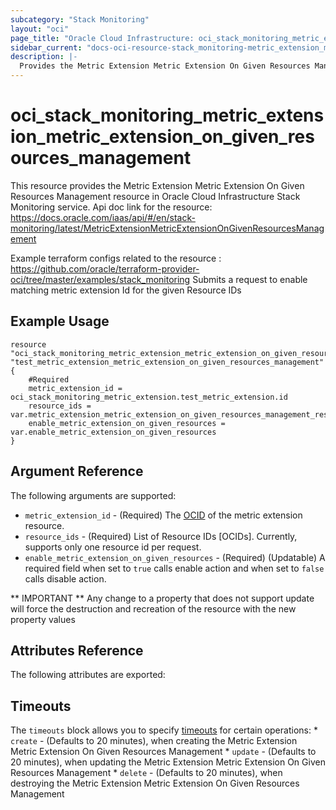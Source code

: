 ```yaml
---
subcategory: "Stack Monitoring"
layout: "oci"
page_title: "Oracle Cloud Infrastructure: oci_stack_monitoring_metric_extension_metric_extension_on_given_resources_management"
sidebar_current: "docs-oci-resource-stack_monitoring-metric_extension_metric_extension_on_given_resources_management"
description: |-
  Provides the Metric Extension Metric Extension On Given Resources Management resource in Oracle Cloud Infrastructure Stack Monitoring service
---
```


# oci_stack_monitoring_metric_extension_metric_extension_on_given_resources_management
This resource provides the Metric Extension Metric Extension On Given Resources Management resource in Oracle Cloud Infrastructure Stack Monitoring service.
Api doc link for the resource: https://docs.oracle.com/iaas/api/#/en/stack-monitoring/latest/MetricExtensionMetricExtensionOnGivenResourcesManagement

Example terraform configs related to the resource : https://github.com/oracle/terraform-provider-oci/tree/master/examples/stack_monitoring
Submits a request to enable matching metric extension Id for the given Resource IDs


## Example Usage

```hcl
resource "oci_stack_monitoring_metric_extension_metric_extension_on_given_resources_management" "test_metric_extension_metric_extension_on_given_resources_management" {
	#Required
	metric_extension_id = oci_stack_monitoring_metric_extension.test_metric_extension.id
	resource_ids = var.metric_extension_metric_extension_on_given_resources_management_resource_ids
	enable_metric_extension_on_given_resources = var.enable_metric_extension_on_given_resources
}
```

## Argument Reference

The following arguments are supported:

* `metric_extension_id` - (Required) The [OCID](https://docs.cloud.oracle.com/iaas/Content/General/Concepts/identifiers.htm) of the metric extension resource.
* `resource_ids` - (Required) List of Resource IDs [OCIDs]. Currently, supports only one resource id per request.
* `enable_metric_extension_on_given_resources` - (Required) (Updatable) A required field when set to `true` calls enable action and when set to `false` calls disable action.


** IMPORTANT **
Any change to a property that does not support update will force the destruction and recreation of the resource with the new property values

## Attributes Reference

The following attributes are exported:


## Timeouts

The `timeouts` block allows you to specify [timeouts](https://registry.terraform.io/providers/oracle/oci/latest/docs/guides/changing_timeouts) for certain operations:
	* `create` - (Defaults to 20 minutes), when creating the Metric Extension Metric Extension On Given Resources Management
	* `update` - (Defaults to 20 minutes), when updating the Metric Extension Metric Extension On Given Resources Management
	* `delete` - (Defaults to 20 minutes), when destroying the Metric Extension Metric Extension On Given Resources Management
